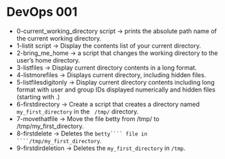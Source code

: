 # DevOps 001

- 0-current_working_directory script ->  prints the absolute path name of the current working directory.
- 1-listit script -> Display the contents list of your current directory.
- 2-bring_me_home -> a script that changes the working directory to the user’s home directory.
- 3-listfiles -> Display current directory contents in a long format.
- 4-listmorefiles -> Displays current directory, including hidden files.  
- 5-listfilesdigitonly -> Display current directory contents including long format with user and group IDs displayed numerically and hidden files (starting with .) 
- 6-firstdirectory  -> Create a script that creates a directory named ```my_first_directory``` in the ``` /tmp/``` directory.
- 7-movethatfile -> Move the file betty from /tmp/ to /tmp/my_first_directory.
- 8-firstdelete -> Deletes the ```betty```` file in  ````/tmp/my_first_directory```. 
- 9-firstdirdeletion -> Deletes the ```my_first_directory``` in ```/tmp```.

